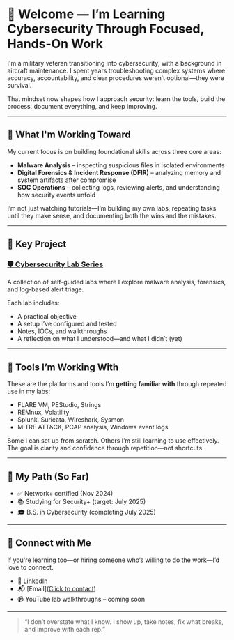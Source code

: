 # 👋 Welcome — I’m Learning Cybersecurity Through Focused, Hands-On Work

I'm a military veteran transitioning into cybersecurity, with a background in aircraft maintenance. I spent years troubleshooting complex systems where accuracy, accountability, and clear procedures weren’t optional—they were survival.

That mindset now shapes how I approach security: learn the tools, build the process, document everything, and keep improving.

---

## 🎯 What I'm Working Toward

My current focus is on building foundational skills across three core areas:

- **Malware Analysis** – inspecting suspicious files in isolated environments
- **Digital Forensics & Incident Response (DFIR)** – analyzing memory and system artifacts after compromise
- **SOC Operations** – collecting logs, reviewing alerts, and understanding how security events unfold

I’m not just watching tutorials—I’m building my own labs, repeating tasks until they make sense, and documenting both the wins and the mistakes.

---

## 🧪 Key Project

### [🛡️ Cybersecurity Lab Series](https://github.com/Mauro-BT/Cybersecurity-Lab-Series)
A collection of self-guided labs where I explore malware analysis, forensics, and log-based alert triage.

Each lab includes:
- A practical objective
- A setup I’ve configured and tested
- Notes, IOCs, and walkthroughs
- A reflection on what I understood—and what I didn’t (yet)

---

## 🧭 Tools I’m Working With

These are the platforms and tools I’m **getting familiar with** through repeated use in my labs:

- FLARE VM, PEStudio, Strings
- REMnux, Volatility
- Splunk, Suricata, Wireshark, Sysmon
- MITRE ATT&CK, PCAP analysis, Windows event logs

Some I can set up from scratch. Others I’m still learning to use effectively. The goal is clarity and confidence through repetition—not shortcuts.

---

## 📅 My Path (So Far)

- ✅ Network+ certified (Nov 2024)
- 📚 Studying for Security+ (target: July 2025)
- 🎓 B.S. in Cybersecurity (completing July 2025)

---

## 🤝 Connect with Me

If you're learning too—or hiring someone who’s willing to do the work—I’d love to connect.

- 💼 [LinkedIn](https://www.linkedin.com/in/mauricio-alvarez-torren)
- 📬 [Email](<a href="mailto:mauricio.alvarez_career@outlook.com">Click to contact</a>)
- 📹 YouTube lab walkthroughs – coming soon

---

> “I don’t overstate what I know. I show up, take notes, fix what breaks, and improve with each rep.”
